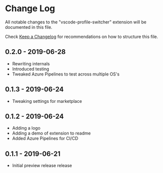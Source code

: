 # Change Log

All notable changes to the "vscode-profile-switcher" extension will be documented in this file.

Check [Keep a Changelog](http://keepachan2gelog.com/) for recommendations on how to structure this file.

## 0.2.0 - 2019-06-28

- Rewriting internals
- Introduced testing
- Tweaked Azure Pipelines to test across multiple OS's

## 0.1.3 - 2019-06-24

- Tweaking settings for marketplace

## 0.1.2 - 2019-06-24

- Adding a logo
- Adding a demo of extension to readme
- Added Azure Pipelines for CI/CD

## 0.1.1 - 2019-06-21

- Initial preview release release
